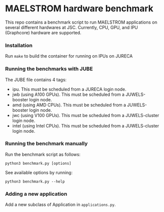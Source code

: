 # MAELSTROM hardware benchmark

This repo contains a benchmark script to run MAELSTROM applications on several different hardwares at JSC. Currently, CPU, GPU, and IPU (Graphcore) hardware are supported.

### Installation
Run `make` to build the container for running on IPUs on JURECA

### Running the benchmarks with JUBE
The JUBE file contains 4 tags:
- ipu. This must be scheduled from a JURECA login node.
- jwb (using A100 GPUs). This must be scheduled from a JUWELS-booster login node.
- amd (using AMD CPUs). This must be scheduled from a JUWELS-booster login node.
- jwc (using V100 GPUs). This must be scheduled from a JUWELS-cluster login node.
- intel (using Intel CPUs). This must be scheduled from a JUWELS-cluster login node.

### Running the benchmark manually

Run the benchmark script as follows:

```
python3 benchmark.py [options]
```

See available options by running:

```
python3 benchmark.py --help
```

### Adding a new application

Add a new subclass of Application in `applications.py`.
